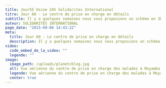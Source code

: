 ```yaml
---
title: Jour55 Usine 24h Solidarites International
titre: Jour 60 - Le centre de prise en charge en détails
subtitle: Il y a quelques semaines nous vous proposions un schéma en 3D du centre de traitement de Moyamba en Sierra Leone...
auteur: SOLIDARITÉS INTERNATIONAL
page_date: "2015-09-06 14:43:22"
meta:
  title: Jour 60 - Le centre de prise en charge en détails
  description: Il y a quelques semaines nous vous proposions un schéma en 3D du centre de traitement de Moyamba en Sierra Leone...
video:
  code_embed_de_la_video: ""
  legende: ""
image:
  image_path: /uploads/planetcblog.jpg
  alt: Vue aérienne du centre de prise en charge des malades à Moyamba
  legende: Vue aérienne du centre de prise en charge des malades à Moyamba
  center: true
---
```

